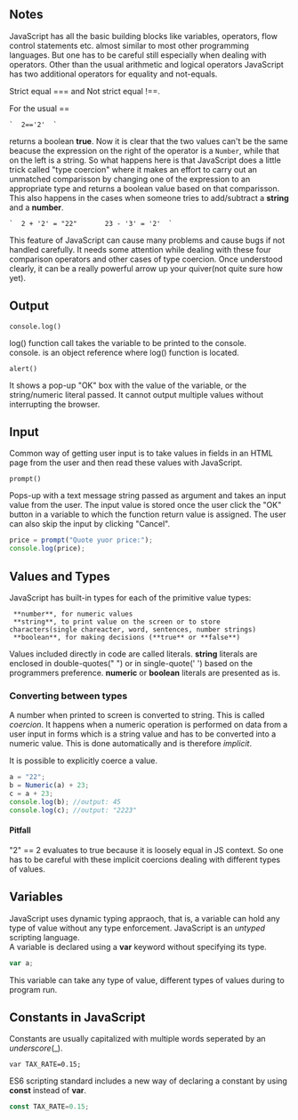 ## Notes

JavaScript has all the basic building blocks like variables, operators, flow control statements etc. almost similar to most other programming
languages. But one has to be careful still especially when dealing with operators. Other than the usual arithmetic and logical operators
JavaScript has two additional operators for equality and not-equals.

Strict equal === and Not strict equal !==.

For the usual ==  

	`  2=='2'  `  

returns a boolean **true**. Now it is clear that the two values can't be the same beacuse the expression on the right of the operator is a `Number`,
while that on the left is a string. So what happens here is that JavaScript does a little trick called "type coercion" where it makes an effort to
carry out an unmatched comparisson by changing one of the expression to an appropriate type and returns a boolean value based on that comparisson.
This also happens in the cases when someone tries to add/subtract a **string** and a **number**.

	`  2 + '2' = "22"		23 - '3' = '2'  `  

This feature of JavaScript can cause many problems and cause bugs if not handled carefully. It needs some attention while dealing with these four
comparison operators and other cases of type coercion. Once understood clearly, it can be a really powerful arrow up your quiver(not quite sure how
yet).

## Output

`console.log()`  

log() function call takes the variable to be printed to the console.  
console. is an object reference where log() function is located.

`alert()`  

It shows a pop-up "OK" box with the value of the variable, or the string/numeric literal passed. It cannot output multiple values without interrupting
the browser.

## Input

Common way of getting user input is to take values in fields in an HTML page from the user and then read these values with JavaScript.

`prompt()`  

Pops-up with a text message string passed as argument and takes an input value from the user. The input value is stored once the user click the "OK"
button in a variable to which the function return value is assigned. The user can also skip the input by clicking "Cancel".

```javascript
price = prompt("Quote yuor price:");
console.log(price);
```  

## Values and Types

JavaScript has built-in types for each of the primitive value types:

	 **number**, for numeric values
	 **string**, to print value on the screen or to store characters(single chareacter, word, sentences, number strings)
	 **boolean**, for making decisions (**true** or **false**)

Values included directly in code are called literals. **string** literals are enclosed in double-quotes(" ") or in single-quote(' ') based on the
programmers preference. **numeric** or **boolean** literals are presented as is.

### Converting between types

A number when printed to screen is converted to string. This is called _coercion_. It happens when a numeric operation is performed on data from a
user input in forms which is a string value and has to be converted into a numeric value. This is done automatically and is therefore _implicit_.  

It is possible to explicitly coerce a value.  

```javascript
a = "22";
b = Numeric(a) + 23;
c = a + 23;
console.log(b); //output: 45
console.log(c); //output: "2223"
```  

#### Pitfall

"2" == 2 evaluates to true because it is loosely equal in JS context. So one has to be careful with these implicit coercions dealing with different
types of values.

## Variables

JavaScript uses dynamic typing appraoch, that is, a variable can hold any type of value without any type enforcement. JavaScript is an _untyped_
scripting language.  
A variable is declared using a **var** keyword without specifying its type.  

```javascript
var a;
```  

This variable can take any type of value, different types of values during to program run.  

## Constants in JavaScript

Constants are usually capitalized with multiple words seperated by an _underscore_(_).  

```javascrupt
var TAX_RATE=0.15;
```  

ES6 scripting standard includes a new way of declaring a constant by using **const** instead of **var**.  

```javascript
const TAX_RATE=0.15;
```
